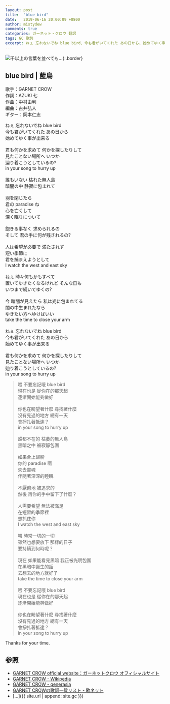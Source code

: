 ```yaml
---
layout: post
title:  "blue bird"
date:   2019-06-16 20:00:09 +0800
author: mistydew
comments: true
categories: ガーネット・クロウ 翻訳
tags: GC 歌詞
excerpt: ねぇ 忘れないでね blue bird、今も君がいてくれた あの日から、始めてゆく事が出来る。
---
```

![千以上の言葉を並べても…](https://raw.githubusercontent.com/mistydew/gc2/master/cover/single/SG04_千以上の言葉を並べても….jpg){:.border}

## blue bird | 藍鳥

歌手：GARNET CROW<br>
作詞：AZUKI 七<br>
作曲：中村由利<br>
編曲：古井弘人<br>
ギター：岡本仁志

<div class="lyric-original">
<p>
ねぇ 忘れないでね blue bird<br>
今も君がいてくれた あの日から<br>
始めてゆく事が出来る<br>
<br>
君も何かを求めて 何かを探したりして<br>
見たことない場所へ いつか<br>
辿り着こうとしているの?<br>
in your song to hurry up<br>
<br>
誰もいない 枯れた無人島<br>
暗闇の中 静寂に包まれて<br>
<br>
羽を閉じたら<br>
君の paradise ね<br>
心を亡くして<br>
深く眠りについて<br>
<br>
飽きる事なく 求められるの<br>
そして 君の手に何が残されるの?<br>
<br>
人は希望が必要で 満たされず<br>
短い季節に<br>
君を捕まえようとして<br>
I watch the west and east sky<br>
<br>
ねぇ 時々何もかもすべて<br>
置いてゆきたくなるけれど そんな日も<br>
いつまで続いてゆくの?<br>
<br>
今 暗闇が見えたら 私は光に包まれてる<br>
闇の中生まれたなら<br>
ゆきたい方へゆけばいい<br>
take the time to close your arm<br>
<br>
ねぇ 忘れないでね blue bird<br>
今も君がいてくれた あの日から<br>
始めてゆく事が出来る<br>
<br>
君も何かを求めて 何かを探したりして<br>
見たことない場所へ いつか<br>
辿り着こうとしているの?<br>
in your song to hurry up
</p>
</div>

<div class="lyric-translation">
<blockquote>
喂 不要忘記哦 blue bird<br>
現在也是 從你在的那天起<br>
逐漸開始能夠做好<br>
<br>
你也在盼望著什麼 尋找著什麼<br>
沒有見過的地方 總有一天<br>
會掙扎著抵達？<br>
in your song to hurry up<br>
<br>
誰都不在的 枯萎的無人島<br>
黑暗之中 被寂靜包圍<br>
<br>
如果合上翅膀<br>
你的 paradise 啊<br>
失去靈魂<br>
伴隨著深深的睡眠<br>
<br>
不厭倦地 被追求的<br>
然後 再你的手中留下了什麼？<br>
<br>
人需要希望 無法被滿足<br>
在短暫的季節裡<br>
想抓住你<br>
I watch the west and east sky<br>
<br>
喂 時常一切的一切<br>
雖然也想要放下 那樣的日子<br>
要持續到何時呢？<br>
<br>
現在 如果能看見黑暗 我正被光明包圍<br>
在黑暗中誕生的話<br>
去想去的地方就好了<br>
take the time to close your arm<br>
<br>
喂 不要忘記哦 blue bird<br>
現在也是 從你在的那天起<br>
逐漸開始能夠做好<br>
<br>
你也在盼望著什麼 尋找著什麼<br>
沒有見過的地方 總有一天<br>
會掙扎著抵達？<br>
in your song to hurry up
</blockquote>
</div>

Thanks for your time.

## 参照
* [GARNET CROW official website：ガーネットクロウ オフィシャルサイト](http://www.garnetcrow.com)
* [GARNET CROW - Wikipedia](https://ja.wikipedia.org/wiki/GARNET_CROW)
* [GARNET CROW - generasia](https://www.generasia.com/wiki/GARNET_CROW)
* [GARNET CROWの歌詞一覧リスト - 歌ネット](https://www.uta-net.com/artist/344)
* [...]({{ site.url | append: site.gc }})

